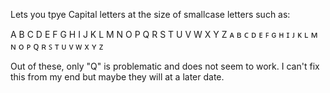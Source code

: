 Lets you tpye Capital letters at the size of smallcase letters such as:

A B C D E F G H I J K L M N O P Q R S T U V W X Y Z
ᴀ ʙ ᴄ ᴅ ᴇ ꜰ ɢ ʜ ɪ ᴊ ᴋ ʟ ᴍ ɴ ᴏ ᴘ ꞯ ʀ ꜱ ᴛ ᴜ ᴠ ᴡ x ʏ ᴢ

Out of these, only "Q" is problematic and does not seem to work.
I can't fix this from my end but maybe they will at a later date.
